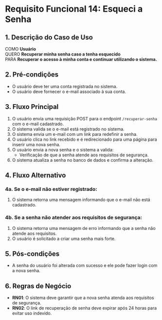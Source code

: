 # Requisito Funcional 14: Esqueci a Senha

## 1. Descrição do Caso de Uso
COMO **Usuário**  
QUERO **Recuperar minha senha caso a tenha esquecido**  
PARA **Recuperar o acesso à minha conta e continuar utilizando o sistema.**

## 2. Pré-condições
- O usuário deve ter uma conta registrada no sistema.
- O usuário deve fornecer o e-mail associado à sua conta.

## 3. Fluxo Principal
1. O usuário envia uma requisição POST para o endpoint `/recuperar-senha` com o e-mail cadastrado.
2. O sistema valida se o e-mail está registrado no sistema.
3. O sistema envia um e-mail com um link para redefinir a senha.
4. O usuário clica no link recebido e é redirecionado para uma página para inserir uma nova senha.
5. O usuário envia a nova senha e o sistema a valida:
   - Verificação de que a senha atende aos requisitos de segurança.
6. O sistema atualiza a senha no banco de dados e confirma a alteração.

## 4. Fluxo Alternativo

### 4a. Se o e-mail não estiver registrado:
1. O sistema retorna uma mensagem informando que o e-mail não está cadastrado.

### 4b. Se a senha não atender aos requisitos de segurança:
1. O sistema retorna uma mensagem de erro informando que a senha não atende aos requisitos.
2. O usuário é solicitado a criar uma senha mais forte.

## 5. Pós-condições
- A senha do usuário foi alterada com sucesso e ele pode fazer login com a nova senha.

## 6. Regras de Negócio
- **RN01**: O sistema deve garantir que a nova senha atenda aos requisitos de segurança.
- **RN02**: O link de recuperação de senha deve expirar após 24 horas para evitar uso indevido.